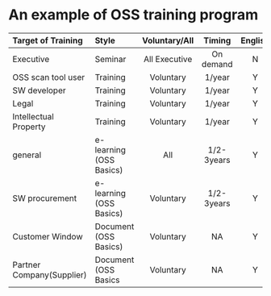 # An example of OSS training program

|  Target of Training | Style   | Voluntary/All | Timing    | English |
|:--------------------|:--------|:-------------:|:---------:|:--------:|
|  Executive          | Seminar | All Executive | On demand |  N      |
|  OSS scan tool user | Training |  Voluntary   | 1/year    |  Y      |
|  SW developer       | Training |  Voluntary   | 1/year    |  Y      |
|  Legal              | Training |  Voluntary   | 1/year    |  Y      |
| Intellectual Property | Training | Voluntary  | 1/year    |  Y      |
| general  | e-learning (OSS Basics)|  All      | 1/2-3years|  Y      |
| SW procurement  | e-learning (OSS Basics) | Voluntary | 1/2-3years|   Y  |
| Customer Window  | Document (OSS Basics)| Voluntary | NA  |  Y      |
| Partner Company(Supplier) | Document (OSS Basics | Voluntary |  NA  |   Y  |

